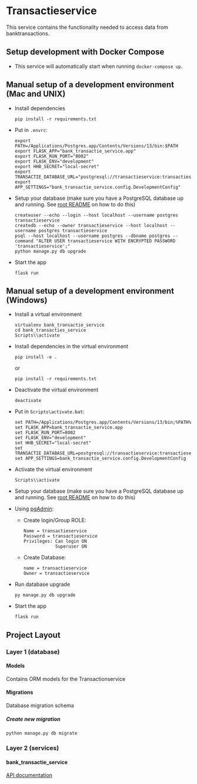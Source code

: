 # Transactieservice
This service contains the functionality needed to access data from banktransactions.

## Setup development with Docker Compose
- This service will automatically start when running `docker-compose up`.

## Manual setup of a development environment (Mac and UNIX)
- Install dependencies
    ```shell
    pip install -r requirements.txt
    ```

- Put in `.envrc`:
    ```shell
    export PATH=/Applications/Postgres.app/Contents/Versions/13/bin:$PATH
    export FLASK_APP="bank_transactie_service.app"
    export FLASK_RUN_PORT="8002"
    export FLASK_ENV="development"
    export HHB_SECRET="local-secret"
    export TRANSACTIE_DATABASE_URL="postgresql://transactieservice:transactieservice@localhost/transactieservice"
    export APP_SETTINGS="bank_transactie_service.config.DevelopmentConfig"
    ```

- Setup your database (make sure you have a PostgreSQL database up and running. See [root README](../../README.md) on how to do this)
    ```shell
    createuser --echo --login --host localhost --username postgres transactieservice
    createdb --echo --owner transactieservice --host localhost --username postgres transactieservice
    psql --host localhost --username postgres --dbname postgres --command "ALTER USER transactieservice WITH ENCRYPTED PASSWORD 'transactieservice';"
    python manage.py db upgrade
    ```

- Start the app
    ```shell script
    flask run
    ```

## Manual setup of a development environment (Windows)
- Install a virtual environment

    ```shell
    virtualenv bank_transactie_service
    cd bank_transacties_service
    Scripts\\activate
    ```

- Install dependencies in the virtual environment
    ```shell
    pip install -e .
    ```
    or
    ```shell
    pip install -r requirements.txt
    ```

- Deactivate the virtual environment
    ```shell
    deactivate
    ```

- Put in `Scripts\activate.bat`:
    ```shell
    set PATH=/Applications/Postgres.app/Contents/Versions/13/bin;%PATH%
    set FLASK_APP=bank_transactie_service.app
    set FLASK_RUN_PORT=8002
    set FLASK_ENV="development"
    set HHB_SECRET="local-secret"
    set TRANSACTIE_DATABASE_URL=postgresql://transactieservice:transactieservice@localhost/transactieservice
    set APP_SETTINGS=bank_transactie_service.config.DevelopmentConfig
    ```

- Activate the virtual environment
    ```shell
    Scripts\\activate
    ```

- Setup your database (make sure you have a PostgreSQL database up and running. See [root README](../../README.md) on how to do this)

- Using [pgAdmin](https://www.pgadmin.org/):
  - Create login/Group ROLE:
    ```text
    Name = transactieservice
    Password = transactieservice
    Privileges: Can login ON
                Superuser ON
    ```

  - Create Database:
    ```text
    name = transactieservice
    Owner = transactieservice
    ```

- Run database upgrade
    ```shell
    py manage.py db upgrade
    ```

- Start the app
    ```shell script
    flask run
    ```

## Project Layout

### Layer 1 (database)

#### Models
Contains ORM models for the Transactionservice

#### Migrations
Database migration schema

##### Create new migration
```shell script
python manage.py db migrate
```

### Layer 2 (services)

#### bank_transactie_service
[API documentation](docs/openapi.yaml)